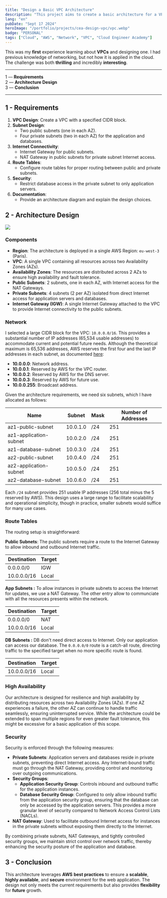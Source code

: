 ```yaml
---
title: "Design a Basic VPC Architecture"
description: "This project aims to create a basic architecture for a VPC."
lang: "en"
pubDate: "Sept 17 2024"
heroImage: "/portfolio/projects/cea-design-vpc/vpc.webp"
badge: "PERSONAL"
tags: ["Cloud", "AWS", "Network", "VPC", "Cloud Engineer Academy"]
---
```


This was my **first** experience learning about **VPCs** and designing one. I had previous knowledge of networking, but not how it is applied in the cloud. The challenge was both **thrilling** and incredibly **interesting**.

---

1 — **Requirements** </br>
2 — **Architecture Design** </br>
3 — **Conclusion** </br>

---

## 1 - Requirements

1. **VPC Design**: Create a VPC with a specified CIDR block.
2. **Subnet Design**:
    - Two public subnets (one in each AZ).
    - Four private subnets (two in each AZ) for the application and databases.
3. **Internet Connectivity**:
    - Internet Gateway for public subnets.
    - NAT Gateway in public subnets for private subnet Internet access.
4. **Route Tables**:
    - Configure route tables for proper routing between public and private subnets.
5. **Security**:
    - Restrict database access in the private subnet to only application servers.
6. **Documentation**:
    - Provide an architecture diagram and explain the design choices.

## 2 - Architecture Design

![](/portfolio/projects/cea-design-vpc/AWS_VPC_Architecture.png)

### Components

- **Region**: The architecture is deployed in a single AWS Region: `eu-west-3` (Paris).
- **VPC**: A single VPC containing all resources across two Availability Zones (AZs).
- **Availability Zones**: The resources are distributed across 2 AZs to ensure high availability and fault tolerance.
- **Public Subnets**: 2 subnets, one in each AZ, with Internet access for the NAT Gateways.
- **Private Subnets**: 4 subnets (2 per AZ) isolated from direct Internet access for application servers and databases.
- **Internet Gateway (IGW)**: A single Internet Gateway attached to the VPC to provide Internet connectivity to the public subnets.

### Network

I selected a large CIDR block for the VPC: `10.0.0.0/16`. This provides a substantial number of IP addresses (65,534 usable addresses) to accommodate current and potential future needs. Although the theoretical maximum is 65,536 addresses, AWS reserves the first four and the last IP addresses in each subnet, as documented [here](https://docs.aws.amazon.com/vpc/latest/userguide/subnet-sizing.html):

- **10.0.0.0**: Network address.
- **10.0.0.1**: Reserved by AWS for the VPC router.
- **10.0.0.2**: Reserved by AWS for the DNS server.
- **10.0.0.3**: Reserved by AWS for future use.
- **10.0.0.255**: Broadcast address.

Given the architecture requirements, we need six subnets, which I have allocated as follows:

|Name|Subnet|Mask|Number of Addresses|
|---|---|---|---|
|az1-public-subnet|10.0.1.0|/24|251|
|az1-application-subnet|10.0.2.0|/24|251|
|az1-database-subnet|10.0.3.0|/24|251|
|az2-public-subnet|10.0.4.0|/24|251|
|az2-application-subnet|10.0.5.0|/24|251|
|az2-database-subnet|10.0.6.0|/24|251|

Each `/24` subnet provides 251 usable IP addresses (256 total minus the 5 reserved by AWS). This design uses a large range to facilitate scalability and operational simplicity, though in practice, smaller subnets would suffice for many use cases.


### Route Tables

The routing setup is straightforward:

**Public Subnets**: The public subnets require a route to the Internet Gateway to allow inbound and outbound Internet traffic.

| Destination | Target |
| ----------- | ------ |
| 0.0.0.0/0   | IGW    |
| 10.0.0.0/16 | Local  |

**App Subnets :** To allow instances in private subnets to access the Internet for updates, we use a NAT Gateway. The other entry allow to communciate with all the resources presents within the network.

| Destination | Target |
| ----------- | ------ |
| 0.0.0.0/0   | NAT    |
| 10.0.0.0/16 | Local  |

**DB Subnets :** DB don't need direct access to Internet. Only our application can access our database.
The `0.0.0.0/0` route is a catch-all route, directing traffic to the specified target when no more specific route is found.

| Destination | Target |
| ----------- | ------ |
| 10.0.0.0/16 | Local  |

### High Availability

Our architecture is designed for resilience and high availability by distributing resources across two Availability Zones (AZs). If one AZ experiences a failure, the other AZ can continue to handle traffic seamlessly, ensuring uninterrupted service. While the architecture could be extended to span multiple regions for even greater fault tolerance, this might be excessive for a basic application of this scope.

### Security

Security is enforced through the following measures:

- **Private Subnets**: Application servers and databases reside in private subnets, preventing direct Internet access. Any Internet-bound traffic must go through the NAT Gateway, providing control and monitoring over outgoing communications.
- **Security Groups**:
    - **Application Security Group**: Controls inbound and outbound traffic for the application instances.
    - **Database Security Group**: Configured to only allow inbound traffic from the application security group, ensuring that the database can only be accessed by the application servers. This provides a more granular level of security compared to Network Access Control Lists (NACLs).
- **NAT Gateway**: Used to facilitate outbound Internet access for instances in the private subnets without exposing them directly to the Internet.

By combining private subnets, NAT Gateways, and tightly controlled security groups, we maintain strict control over network traffic, thereby enhancing the security posture of the application and database.

## 3 - Conclusion

This architecture leverages **AWS** **best practices** to ensure a **scalable**, **highly available**, and **secure** environment for the web application. The design not only meets the current requirements but also provides **flexibility** for **future** growth.